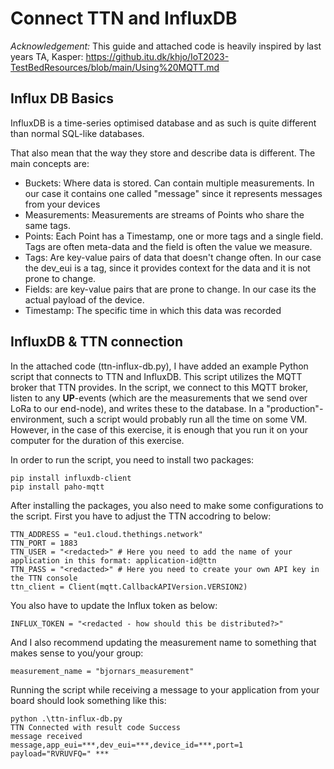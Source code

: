 # Connect TTN and InfluxDB

*Acknowledgement:* This guide and attached code is heavily inspired by last years TA, Kasper: https://github.itu.dk/khjo/IoT2023-TestBedResources/blob/main/Using%20MQTT.md

## Influx DB Basics
InfluxDB is a time-series optimised database and as such is quite different than normal SQL-like databases.

That also mean that the way they store and describe data is different. The main concepts are:

- Buckets: Where data is stored. Can contain multiple measurements. In our case it contains one called "message" since it represents messages from your devices
- Measurements: Measurements are streams of Points who share the same tags.
- Points: Each Point has a Timestamp, one or more tags and a single field. Tags are often meta-data and the field is often the value we measure.
- Tags: Are key-value pairs of data that doesn't change often. In our case the dev_eui is a tag, since it provides context for the data and it is not prone to change.
- Fields: are key-value pairs that are prone to change. In our case its the actual payload of the device.
- Timestamp: The specific time in which this data was recorded

## InfluxDB & TTN connection

In the attached code (ttn-influx-db.py), I have added an example Python script that connects to TTN and InfluxDB.
This script utilizes the MQTT broker that TTN provides.
In the script, we connect to this MQTT broker, listen to any **UP**-events (which are the measurements that we send over LoRa to our end-node), and writes these to the database.
In a "production"-environment, such a script would probably run all the time on some VM. 
However, in the case of this exercise, it is enough that you run it on your computer for the duration of this exercise.

In order to run the script, you need to install two packages:

    pip install influxdb-client
    pip install paho-mqtt

After installing the packages, you also need to make some configurations to the script.
First you have to adjust the TTN accodring to below:

    TTN_ADDRESS = "eu1.cloud.thethings.network"
    TTN_PORT = 1883
    TTN_USER = "<redacted>" # Here you need to add the name of your application in this format: application-id@ttn
    TTN_PASS = "<redacted>" # Here you need to create your own API key in the TTN console
    ttn_client = Client(mqtt.CallbackAPIVersion.VERSION2)

You also have to update the Influx token as below:

    INFLUX_TOKEN = "<redacted - how should this be distributed?>"

And I also recommend updating the measurement name to something that makes sense to you/your group:

    measurement_name = "bjornars_measurement"

Running the script while receiving a message to your application from your board should look something like this:

    python .\ttn-influx-db.py
    TTN Connected with result code Success
    message received
    message,app_eui=***,dev_eui=***,device_id=***,port=1 payload="RVRUVFQ=" ***
